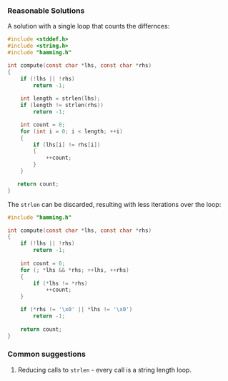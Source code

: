 ### Reasonable Solutions

A solution with a single loop that counts the differnces:

```c
#include <stddef.h>
#include <string.h>
#include "hamming.h"

int compute(const char *lhs, const char *rhs)
{
    if (!lhs || !rhs)
        return -1;
    
    int length = strlen(lhs);
    if (length != strlen(rhs))
        return -1;

    int count = 0;
    for (int i = 0; i < length; ++i)
    {
        if (lhs[i] != rhs[i])
        {
            ++count;
        }
    }

   return count;
}
```

The `strlen` can be discarded, resulting with less iterations over the loop:

```c
#include "hamming.h"

int compute(const char *lhs, const char *rhs)
{
    if (!lhs || !rhs)
        return -1;
    
    int count = 0;
    for (; *lhs && *rhs; ++lhs, ++rhs)
    {
        if (*lhs != *rhs)
            ++count;
    }

    if (*rhs != '\x0' || *lhs != '\x0')
        return -1;
    
    return count;
}
```

### Common suggestions
1. Reducing calls to `strlen` - every call is a string length loop.
